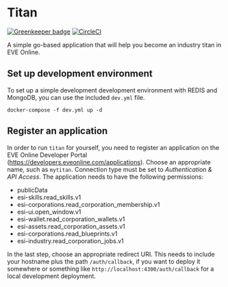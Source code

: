 # Titan

[![Greenkeeper badge](https://badges.greenkeeper.io/oxisto/titan.svg)](https://greenkeeper.io/) [![CircleCI](https://circleci.com/gh/oxisto/titan.svg?style=shield)](https://circleci.com/gh/oxisto/titan)

A simple go-based application that will help you become an industry titan in EVE Online.

## Set up development environment

To set up a simple development development environment with REDIS and MongoDB, you can use the included `dev.yml` file.

```
docker-compose -f dev.yml up -d
```

## Register an application

In order to run `titan` for yourself, you need to register an application on the EVE Online Developer Portal (https://developers.eveonline.com/applications). Choose an appropriate name, such as `mytitan`. Connection type must be set to *Authentication & API Access*. The application needs to have the following permissions:
* publicData 
* esi-skills.read_skills.v1 
* esi-corporations.read_corporation_membership.v1 
* esi-ui.open_window.v1 
* esi-wallet.read_corporation_wallets.v1 
* esi-assets.read_corporation_assets.v1 
* esi-corporations.read_blueprints.v1 
* esi-industry.read_corporation_jobs.v1

In the last step, choose an appropriate redirect URI. This needs to include your hostname plus the path `/auth/callback`, if you want to deploy it somewhere or something like `http://localhost:4300/auth/callback` for a local development deployment.

